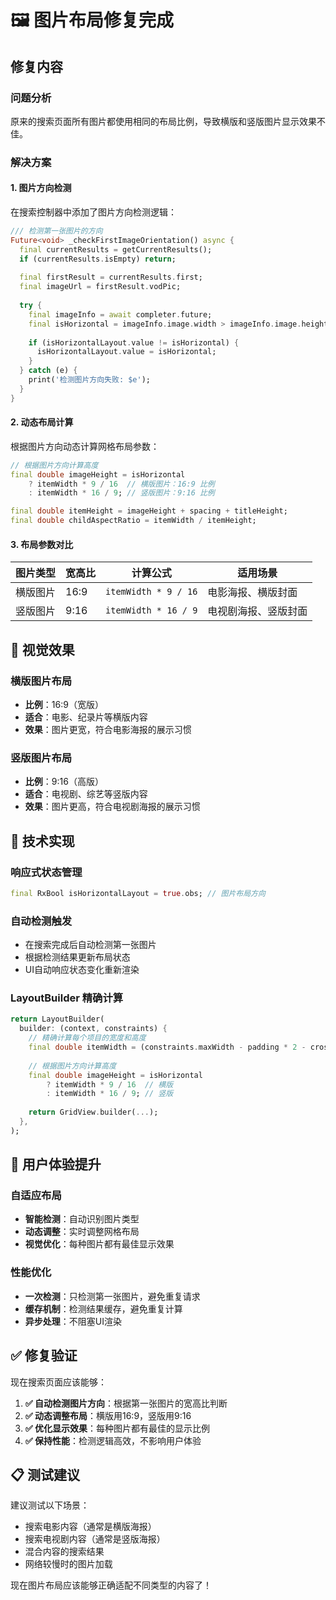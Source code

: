 # 🖼️ 图片布局修复完成

## 修复内容

### 问题分析
原来的搜索页面所有图片都使用相同的布局比例，导致横版和竖版图片显示效果不佳。

### 解决方案

#### 1. 图片方向检测
在搜索控制器中添加了图片方向检测逻辑：

```dart
/// 检测第一张图片的方向
Future<void> _checkFirstImageOrientation() async {
  final currentResults = getCurrentResults();
  if (currentResults.isEmpty) return;
  
  final firstResult = currentResults.first;
  final imageUrl = firstResult.vodPic;
  
  try {
    final imageInfo = await completer.future;
    final isHorizontal = imageInfo.image.width > imageInfo.image.height;
    
    if (isHorizontalLayout.value != isHorizontal) {
      isHorizontalLayout.value = isHorizontal;
    }
  } catch (e) {
    print('检测图片方向失败: $e');
  }
}
```

#### 2. 动态布局计算
根据图片方向动态计算网格布局参数：

```dart
// 根据图片方向计算高度
final double imageHeight = isHorizontal 
    ? itemWidth * 9 / 16  // 横版图片：16:9 比例
    : itemWidth * 16 / 9; // 竖版图片：9:16 比例

final double itemHeight = imageHeight + spacing + titleHeight;
final double childAspectRatio = itemWidth / itemHeight;
```

#### 3. 布局参数对比

| 图片类型 | 宽高比 | 计算公式 | 适用场景 |
|---------|--------|----------|----------|
| 横版图片 | 16:9 | `itemWidth * 9 / 16` | 电影海报、横版封面 |
| 竖版图片 | 9:16 | `itemWidth * 16 / 9` | 电视剧海报、竖版封面 |

## 🎨 视觉效果

### 横版图片布局
- **比例**：16:9（宽版）
- **适合**：电影、纪录片等横版内容
- **效果**：图片更宽，符合电影海报的展示习惯

### 竖版图片布局  
- **比例**：9:16（高版）
- **适合**：电视剧、综艺等竖版内容
- **效果**：图片更高，符合电视剧海报的展示习惯

## 🔧 技术实现

### 响应式状态管理
```dart
final RxBool isHorizontalLayout = true.obs; // 图片布局方向
```

### 自动检测触发
- 在搜索完成后自动检测第一张图片
- 根据检测结果更新布局状态
- UI自动响应状态变化重新渲染

### LayoutBuilder 精确计算
```dart
return LayoutBuilder(
  builder: (context, constraints) {
    // 精确计算每个项目的宽度和高度
    final double itemWidth = (constraints.maxWidth - padding * 2 - crossAxisSpacing * (crossAxisCount - 1)) / crossAxisCount;
    
    // 根据图片方向计算高度
    final double imageHeight = isHorizontal 
        ? itemWidth * 9 / 16  // 横版
        : itemWidth * 16 / 9; // 竖版
    
    return GridView.builder(...);
  },
);
```

## 🚀 用户体验提升

### 自适应布局
- **智能检测**：自动识别图片类型
- **动态调整**：实时调整网格布局
- **视觉优化**：每种图片都有最佳显示效果

### 性能优化
- **一次检测**：只检测第一张图片，避免重复请求
- **缓存机制**：检测结果缓存，避免重复计算
- **异步处理**：不阻塞UI渲染

## ✅ 修复验证

现在搜索页面应该能够：

1. **✅ 自动检测图片方向**：根据第一张图片的宽高比判断
2. **✅ 动态调整布局**：横版用16:9，竖版用9:16
3. **✅ 优化显示效果**：每种图片都有最佳的显示比例
4. **✅ 保持性能**：检测逻辑高效，不影响用户体验

## 📋 测试建议

建议测试以下场景：
- 搜索电影内容（通常是横版海报）
- 搜索电视剧内容（通常是竖版海报）
- 混合内容的搜索结果
- 网络较慢时的图片加载

现在图片布局应该能够正确适配不同类型的内容了！